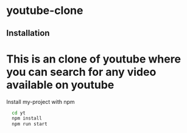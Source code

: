 # youtube-clone
## Installation

# This is an clone of youtube where you can search for any video available on youtube


Install my-project with npm

```bash
  cd yt
  npm install
  npm run start
```
